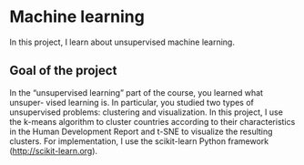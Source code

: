 # Machine learning

In this project, I learn about unsupervised machine learning.

## Goal of the project 

In the “unsupervised learning” part of the course, you learned what unsuper- vised learning is. In particular, you studied two types of unsupervised problems: clustering and visualization. In this project, I use the k-means algorithm to cluster countries according to their characteristics in the Human Development Report and t-SNE to visualize the resulting clusters. For implementation, I use the scikit-learn Python framework (http://scikit-learn.org). 